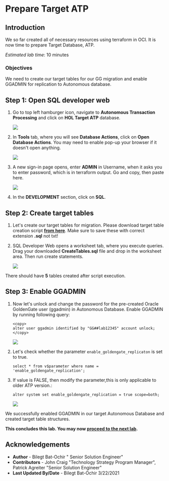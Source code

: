 # Prepare Target ATP

## Introduction

We so far created all of necessary resources using terraform in OCI. It is now time to prepare Target Database, ATP. 

*Estimated lab time*: 10 minutes

### Objectives

We need to create our target tables for our GG migration and enable GGADMIN for replication to Autonomous database.

## **Step 1**: Open SQL developer web 

1. Go to top left hamburger icon, navigate to **Autonomous Transaction Processing** and click on **HOL Target ATP** database.

	![](/images/2.atp.PNG)

2. In **Tools** tab, where you will see **Database Actions**, click on **Open Database Actions**. You may need to enable pop-up your browser if it doesn't open anything.

	![](/images/2.atp_1.PNG)

3. A new sign-in page opens, enter **ADMIN** in Username, when it asks you to enter password, which is in terraform output. Go and copy, then paste here.

	![](/images/sql_dev_1.png)

4. In the **DEVELOPMENT** section, click on **SQL**. 


## **Step 2**: Create target tables

1. Let's create our target tables for migration. Please download target table creation script **[from here](./files/CreateTables.sql)**. Make sure to save these with correct extension **.sql** not txt!

2. SQL Developer Web opens a worksheet tab, where you execute queries. Drag your downloaded **CreateTables.sql** file and drop in the worksheet area. Then run create statements.

	![](/images/sql_dev_2.png)

There should have **5** tables created after script execution.


## **Step 3**: Enable GGADMIN 

1. Now let's unlock and change the password for the pre-created Oracle GoldenGate user (ggadmin) in Autonomous Database. Enable GGADMIN by running following query:

	```
	<copy>
	alter user ggadmin identified by "GG##lab12345" account unlock;
	</copy>
	```

	![](/images/sql_dev_3.png)

2. Let's check whether the parameter `enable_goldengate_replicaton` is set to true. 

	```
	select * from v$parameter where name = 'enable_goldengate_replication';
	```

3. If value is FALSE, then modify the parameter,this is only applicable to older ATP version.:

	```
	alter system set enable_goldengate_replication = true scope=both;
	```

	![](/images/sql_dev_4.png)

We successfully enabled GGADMIN in our target Autonomous Database and created target table structures. 

**This concludes this lab. You may now [proceed to the next lab](#next).**

## Acknowledgements

* **Author** - Bilegt Bat-Ochir " Senior Solution Engineer"
* **Contributors** - John Craig "Technology Strategy Program Manager", Patrick Agreiter "Senior Solution Engineer"
* **Last Updated By/Date** - Bilegt Bat-Ochir 3/22/2021